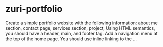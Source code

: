 # zuri-portfolio
Create a simple portfolio website with the following information: about me section, contact page, services section, project, Using HTML semantics, you should have a header, main, and footer tag. Add a navigation menu at the top of the home page. You should use inline linking to the ...
